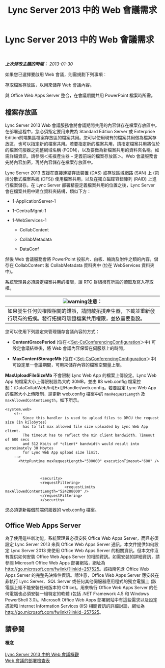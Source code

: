 ﻿---
title: Lync Server 2013 中的 Web 會議需求
TOCTitle: Lync Server 2013 中的 Web 會議需求
ms:assetid: 125f847c-58ab-450f-ae43-41219fd38477
ms:mtpsurl: https://technet.microsoft.com/zh-tw/library/JJ619171(v=OCS.15)
ms:contentKeyID: 49290151
ms.date: 08/10/2015
mtps_version: v=OCS.15
ms.translationtype: HT
---

# Lync Server 2013 中的 Web 會議需求

 

_**上次修改主題的時間：** 2013-01-30_

如果您已選擇要啟用 Web 會議，則需規劃下列事項：

   存取檔案存放區，以用來儲存 Web 會議內容。

   與 Office Web Apps Server 整合，在會議期間共用 PowerPoint 檔案時所需。

## 檔案存放區

Lync Server 2013 Web 會議服務會將會議期間共用的內容儲存在檔案存放區中。在部署過程中，您必須指定要用來做為 Standard Edition Server 或 Enterprise Edition前端集區檔案存放區的檔案共用。您可以使用現有的檔案共用做為檔案存放區，也可以指定新的檔案共用。若要指定新的檔案共用，請指定檔案共用將位於的檔案伺服器之完整網域名稱 (FQDN)，以及要做為新檔案共用的資料夾名稱。如需詳細資訊，請參閱＜拓撲產生器 – 定義前端的檔案存放區＞。Web 會議服務會先將內容加密，再將內容儲存在檔案存放區中。

Lync Server 2013 支援在直接連結存放裝置 (DAS) 或存放區域網路 (SAN) 上 (包括分散式檔案系統 (DFS)) 使用檔案共用，以及在獨立磁碟容錯陣列 (RAID) 上進行檔案儲存。在 Lync Server 部署精靈定義檔案共用的位置之後，Lync Server 會在檔案共用中建立資料夾結構，類似下方：

  - 1-ApplicationServer-1

  - 1-CentralMgmt-1

  - 1-WebServices-1
    
      - CollabContent
    
      - CollabMetadata
    
      - DataConf

然後 Web 會議服務會將 PowerPoint 投影片、白板、輪詢及附件之類的內容，儲存在 CollabContent 和 CollabMetadata 資料夾中 (位在 WebServices 資料夾中)。

系統管理員必須設定檔案共用的權限，讓 RTC 群組擁有所需的讀取及寫入存取權。

<table>
<thead>
<tr class="header">
<th><img src="images/Hh202161.warning(OCS.15).gif" title="warning" alt="warning" />注意：</th>
</tr>
</thead>
<tbody>
<tr class="odd">
<td>如果發生任何與權限相關的錯誤，請開啟拓撲產生器，下載並重新發行現有的拓撲。發行拓撲可驗證檔案共用權限，並依需要重設。</td>
</tr>
</tbody>
</table>


您可以使用下列設定來管理儲存會議內容的方式：

  - **ContentGracePeriod** (位在＜[Set-CsConferencingConfiguration](https://docs.microsoft.com/en-us/powershell/module/skype/Set-CsConferencingConfiguration)＞中) 可設定會議結束後，將 Web 會議內容保留在伺服器上的時間。

  - **MaxContentStorageMb** (位在＜[Set-CsConferencingConfiguration](https://docs.microsoft.com/en-us/powershell/module/skype/Set-CsConferencingConfiguration)＞中) 可設定單一會議期間，可用來儲存內容的檔案空間量上限。

**MaxUploadFileSizeMb** 不會限制 Lync Web App 的檔案上傳設定。Lync Web App 的檔案大小上傳限制設為大約 30MB，並由 IIS web.config 檔案控制：/DataCollabWeb/Int\[Ext\]/Handler/web.config。若要設定 Lync Web App 的檔案大小上傳限制，請更新 web.config 檔案中的 `maxRequestLength` 及 `maxAllowedContentLength`，如下所示。

    <system.web>
        <!-- 
            Since this handler is used to upload files to DMCU the request size (in kilobytes) 
            has to fit max allowed file size uploaded by Lync Web App client.
            The timeout has to reflect the min client bandwidth. Timeout of 600 secs 
            and 512 Kbits of *client* bandwidth would result into aproximately 30 Mbytes 
            for Lync Web App upload size limit.
        -->
          <httpRuntime maxRequestLength="500000" executionTimeout="600" />
    
    
    
                    <security>
                    <requestFiltering>
                               <requestLimits maxAllowedContentLength="524288000" />
                    </requestFiltering>
                    </security>

您必須更新每個前端伺服器的 web.config 檔案。

## Office Web Apps Server

為了使用這些新功能，系統管理員必須安裝 Office Web Apps Server，而且必須設定 Lync Server 2013 來與 Office Web Apps Server 通訊。本文件提供如何設定 Lync Server 2013 來使用 Office Web Apps Server 的相關資訊。但本文件沒有提供如何安裝 Office Web Apps Server 的相關資訊。如需安裝的詳細資訊，請參閱 Microsoft Office Web Apps 部署網站，網址為 <http://go.microsoft.com/fwlink/?linkid=257525>。該指南包含 Office Web Apps Server 的完整先決條件資訊。請注意，Office Web Apps Server 應安裝在非執行 Lync Server、SQL Server 或任何其他伺服器應用程式的獨立電腦上 (該電腦上絕不能安裝任何版本的 Office)。用來執行 Office Web Apps Server 的任何電腦也必須安裝一組特定的軟體 (包括 .NET Framework 4.5 和 Windows PowerShell 3.0)。Microsoft Office Web Apps 部署網站中有這些需求以及設定憑證和 Internet Information Services (IIS) 相關資訊的詳細討論，網址為 <http://go.microsoft.com/fwlink/?linkid=257525>。

## 請參閱

#### 概念

[Lync Server 2013 中的 Web 會議概觀](lync-server-2013-web-conferencing-overview.md)  
[Web 會議的部署檢查表](lync-server-2013-deployment-checklist-for-web-conferencing.md)

